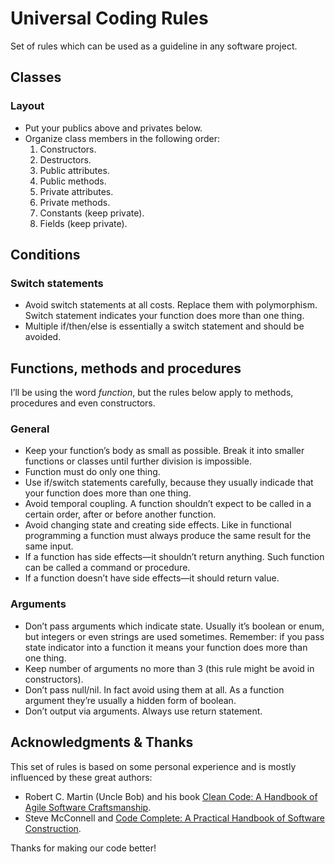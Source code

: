 # Universal Coding Rules
Set of rules which can be used as a guideline in any software project.

## Classes
### Layout
* Put your publics above and privates below.
* Organize class members in the following order:
  1. Constructors.
  2. Destructors.
  3. Public attributes.
  4. Public methods.
  5. Private attributes.
  6. Private methods.
  7. Constants (keep private).
  8. Fields (keep private).
  
## Conditions
### Switch statements
* Avoid switch statements at all costs. Replace them with polymorphism. Switch statement indicates your function does more than one thing.
* Multiple if/then/else is essentially a switch statement and should be avoided.

## Functions, methods and procedures
I’ll be using the word *function*, but the rules below apply to methods, procedures and even constructors.

### General
* Keep your function’s body as small as possible. Break it into smaller functions or classes until further division is impossible.
* Function must do only one thing.
* Use if/switch statements carefully, because they usually indicade that your function does more than one thing.
* Avoid temporal coupling. A function shouldn’t expect to be called in a certain order, after or before another function.
* Avoid changing state and creating side effects. Like in functional programming a function must always produce the same result for the same input.
* If a function has side effects—it shouldn’t return anything. Such function can be called a command or procedure.
* If a function doesn’t have side effects—it should return value.

### Arguments
* Don’t pass arguments which indicate state. Usually it’s boolean or enum, but integers or even strings are used sometimes. Remember: if you pass state indicator into a function it means your function does more than one thing.
* Keep number of arguments no more than 3 (this rule might be avoid in constructors).
* Don’t pass null/nil. In fact avoid using them at all. As a function argument they’re usually a hidden form of boolean.
* Don’t output via arguments. Always use return statement.

## Acknowledgments & Thanks

This set of rules is based on some personal experience and is mostly influenced by these great authors:
* Robert C. Martin (Uncle Bob) and his book [Clean Code: A Handbook of Agile Software Craftsmanship](https://www.amazon.com/Clean-Code-Handbook-Software-Craftsmanship/dp/0132350882).
* Steve McConnell and [Code Complete: A Practical Handbook of Software Construction](https://www.amazon.com/Code-Complete-Practical-Handbook-Construction/dp/0735619670/).

Thanks for making our code better!
